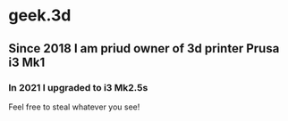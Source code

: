 # geek.3d
## Since 2018 I am priud owner of 3d printer Prusa i3 Mk1
### In 2021 I upgraded to i3 Mk2.5s

Feel free to steal whatever you see!